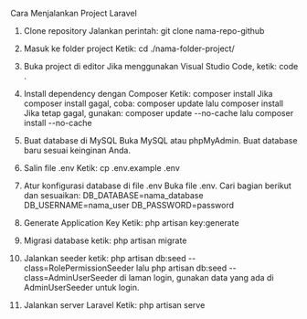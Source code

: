 Cara Menjalankan Project Laravel


1. Clone repository
Jalankan perintah: git clone nama-repo-github

2. Masuk ke folder project
Ketik: cd ./nama-folder-project/

3. Buka project di editor
Jika menggunakan Visual Studio Code, ketik: code .

4. Install dependency dengan Composer
Ketik: composer install
Jika composer install gagal, coba:
composer update lalu composer install
Jika tetap gagal, gunakan:
composer update --no-cache lalu composer install --no-cache

5. Buat database di MySQL
Buka MySQL atau phpMyAdmin.
Buat database baru sesuai keinginan Anda.

6. Salin file .env
Ketik: cp .env.example .env

7. Atur konfigurasi database di file .env
Buka file .env.
Cari bagian berikut dan sesuaikan:
DB_DATABASE=nama_database
DB_USERNAME=nama_user
DB_PASSWORD=password

8. Generate Application Key
Ketik: php artisan key:generate

9. Migrasi database
ketik: php artisan migrate

10. Jalankan seeder
ketik: php artisan db:seed --class=RolePermissionSeeder lalu  php artisan db:seed --class=AdminUserSeeder
di laman login, gunakan data yang ada di AdminUserSeeder untuk login.

12. Jalankan server Laravel
Ketik: php artisan serve

